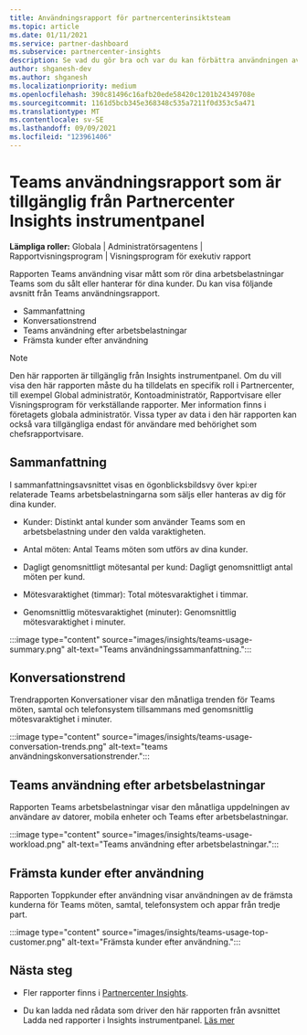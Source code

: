 ```yaml
---
title: Användningsrapport för partnercenterinsiktsteam
ms.topic: article
ms.date: 01/11/2021
ms.service: partner-dashboard
ms.subservice: partnercenter-insights
description: Se vad du gör bra och var du kan förbättra användningen av Teams prenumerationer som du säljer eller hanterar för dina kunder.
author: shganesh-dev
ms.author: shganesh
ms.localizationpriority: medium
ms.openlocfilehash: 390c81496c16afb20ede58420c1201b24349708e
ms.sourcegitcommit: 1161d5bcb345e368348c535a7211f0d353c5a471
ms.translationtype: MT
ms.contentlocale: sv-SE
ms.lasthandoff: 09/09/2021
ms.locfileid: "123961406"
---
```

# <a name="teams-usage-report-available-from-the-partner-center-insights-dashboard"></a>Teams användningsrapport som är tillgänglig från Partnercenter Insights instrumentpanel

**Lämpliga roller:** Globala | Administratörsagentens | Rapportvisningsprogram | Visningsprogram för exekutiv rapport

Rapporten Teams användning visar mått som rör dina arbetsbelastningar Teams som du sålt eller hanterar för dina kunder. Du kan visa följande avsnitt från Teams användningsrapport.

- Sammanfattning
- Konversationstrend
- Teams användning efter arbetsbelastningar
- Främsta kunder efter användning

 > [!NOTE]
 > Den här rapporten är tillgänglig från Insights instrumentpanel. Om du vill visa den här rapporten måste du ha tilldelats en specifik roll i Partnercenter, till exempel Global administratör, Kontoadministratör, Rapportvisare eller Visningsprogram för verkställande rapporter. Mer information finns i företagets globala administratör. Vissa typer av data i den här rapporten kan också vara tillgängliga endast för användare med behörighet som chefsrapportvisare.

## <a name="summary"></a>Sammanfattning

I sammanfattningsavsnittet visas en ögonblicksbildsvy över kpi:er relaterade Teams arbetsbelastningarna som säljs eller hanteras av dig för dina kunder.  

- Kunder: Distinkt antal kunder som använder Teams som en arbetsbelastning under den valda varaktigheten.

- Antal möten: Antal Teams möten som utförs av dina kunder.

- Dagligt genomsnittligt mötesantal per kund: Dagligt genomsnittligt antal möten per kund. 

- Mötesvaraktighet (timmar): Total mötesvaraktighet i timmar. 

- Genomsnittlig mötesvaraktighet (minuter): Genomsnittlig mötesvaraktighet i minuter. 

:::image type="content" source="images/insights/teams-usage-summary.png" alt-text="Teams användningssammanfattning.":::

## <a name="conversations-trend"></a>Konversationstrend

Trendrapporten Konversationer visar den månatliga trenden för Teams möten, samtal och telefonsystem tillsammans med genomsnittlig mötesvaraktighet i minuter.

:::image type="content" source="images/insights/teams-usage-conversation-trends.png" alt-text="teams användningskonversationstrender.":::

## <a name="teams-usage-by-workloads"></a>Teams användning efter arbetsbelastningar

Rapporten Teams arbetsbelastningar visar den månatliga uppdelningen av användare av datorer, mobila enheter och Teams efter arbetsbelastningar.

:::image type="content" source="images/insights/teams-usage-workload.png" alt-text="Teams användning efter arbetsbelastningar.":::

## <a name="top-customers-by-usage"></a>Främsta kunder efter användning

Rapporten Toppkunder efter användning visar användningen av de främsta kunderna för Teams möten, samtal, telefonsystem och appar från tredje part.

:::image type="content" source="images/insights/teams-usage-top-customer.png" alt-text="Främsta kunder efter användning.":::

## <a name="next-steps"></a>Nästa steg

- Fler rapporter finns i [Partnercenter Insights](partner-center-insights.md).

- Du kan ladda ned rådata som driver den här rapporten från avsnittet Ladda ned rapporter i Insights instrumentpanel. [Läs mer](insights-download-reports.md) 
